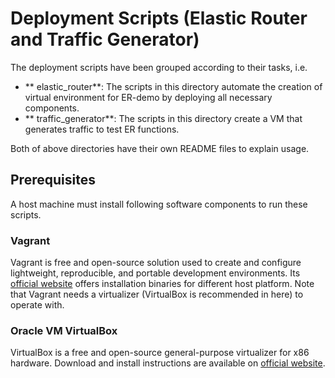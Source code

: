 # Deployment Scripts (Elastic Router and Traffic Generator)
The deployment scripts have been grouped according to their tasks, i.e.

* ** elastic_router**: The scripts in this directory automate the creation of virtual environment for ER-demo by deploying all necessary components.
* ** traffic_generator**: The scripts in this directory create a VM that generates traffic to test ER functions.

Both of above directories have their own README files to explain usage.

## Prerequisites
A host machine must install following software components to run these scripts.

### Vagrant
Vagrant is free and open-source solution used to create and configure lightweight, reproducible, and portable development environments. Its [official website](https://www.vagrantup.com/downloads.html) offers installation binaries for different host platform. Note that Vagrant needs a virtualizer (VirtualBox is recommended in here) to operate with.  

### Oracle VM VirtualBox
VirtualBox is a free and open-source general-purpose virtualizer for x86 hardware. Download and install instructions are available on [official website](https://www.virtualbox.org/wiki/Downloads).  
